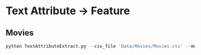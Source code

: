 # Text Attribute -> Feature 

## Movies 
```python
python TextAttributeExtract.py --csv_file 'Data/Movies/Movies.csv' --model_name 'prajjwal1/bert-tiny' --name 'Movies' --path 'Data/Movies/Feature/' --max_length 128 --batch_size 1000 --cls
```

